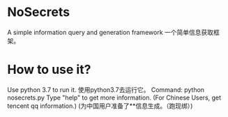 # NoSecrets
A simple information query and generation framework
一个简单信息获取框架。
# How to use it?
Use python 3.7 to run it.
使用python3.7去运行它。
Command: python nosecrets.py
Type "help" to get more information.
(For Chinese Users, get tencent qq information.)
(为中国用户准备了\*\*信息生成。（跑现绑）)

